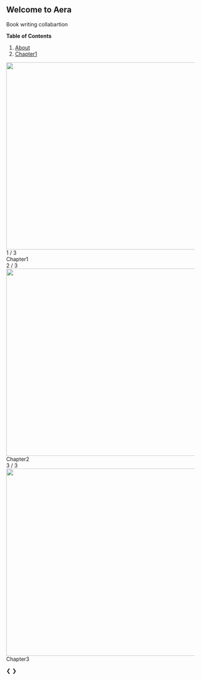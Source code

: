 ## Welcome to Aera

Book writing collabartion

**Table of Contents**

1. [About](https://miahub.github.io/Aera/about)
1. [Chapter1](https://miahub.github.io/Aera/Chapter1)

<html>
<head>
<meta name="viewport" content="width=device-width, initial-scale=1">
<link rel="stylesheet" href="style.css">
</head>
<body>

<div class="slideshow-container">

<div class="mySlides fade">
  <a href="https://github.com/MiaHub/Aera/blob/main/README.md">
  <!--copy image address while at pinterest-->
  <img src="https://i.pinimg.com/originals/ee/b6/b8/eeb6b891f29aa8aac7e244af7e175b71.jpg" style="width:1000px;height:500px;" class="brightness1">
  </a>
  <div class="numbertext">1 / 3</div>
  <div class="text">Chapter1</div>
</div>

<div class="mySlides fade">
  <div class="numbertext">2 / 3</div>
  <img src="https://i.pinimg.com/originals/ee/b6/b8/eeb6b891f29aa8aac7e244af7e175b71.jpg"  style="width:1000px;height:500px;" class="brightness2">
  <div class="text">Chapter2</div>
</div>

<div class="mySlides fade">
  <div class="numbertext">3 / 3</div>
  <img src="https://i.pinimg.com/originals/ee/b6/b8/eeb6b891f29aa8aac7e244af7e175b71.jpg" style="width:1000px;height:500px;" class="brightness3">
  <div class="text">Chapter3</div>
</div>

<a class="prev" onclick="plusSlides(-1)">&#10094;</a>
<a class="next" onclick="plusSlides(1)">&#10095;</a>

</div>
<br>

<div style="text-align:center">
  <span class="dot" onclick="currentSlide(1)"></span> 
  <span class="dot" onclick="currentSlide(2)"></span> 
  <span class="dot" onclick="currentSlide(3)"></span> 
</div>

<script src="app.js"></script>

</body>
</html> 
